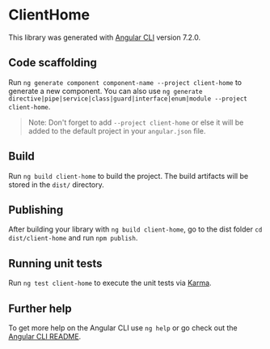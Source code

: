 # ClientHome

This library was generated with [Angular CLI](https://github.com/angular/angular-cli) version 7.2.0.

## Code scaffolding

Run `ng generate component component-name --project client-home` to generate a new component. You can also use `ng generate directive|pipe|service|class|guard|interface|enum|module --project client-home`.

> Note: Don't forget to add `--project client-home` or else it will be added to the default project in your `angular.json` file.

## Build

Run `ng build client-home` to build the project. The build artifacts will be stored in the `dist/` directory.

## Publishing

After building your library with `ng build client-home`, go to the dist folder `cd dist/client-home` and run `npm publish`.

## Running unit tests

Run `ng test client-home` to execute the unit tests via [Karma](https://karma-runner.github.io).

## Further help

To get more help on the Angular CLI use `ng help` or go check out the [Angular CLI README](https://github.com/angular/angular-cli/blob/master/README.md).
